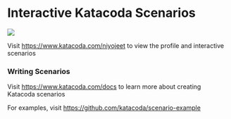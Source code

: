 # Interactive Katacoda Scenarios

[![](http://shields.katacoda.com/katacoda/niyojeet/count.svg)](https://www.katacoda.com/niyojeet "Get your profile on Katacoda.com")

Visit https://www.katacoda.com/niyojeet to view the profile and interactive scenarios

### Writing Scenarios
Visit https://www.katacoda.com/docs to learn more about creating Katacoda scenarios

For examples, visit https://github.com/katacoda/scenario-example
